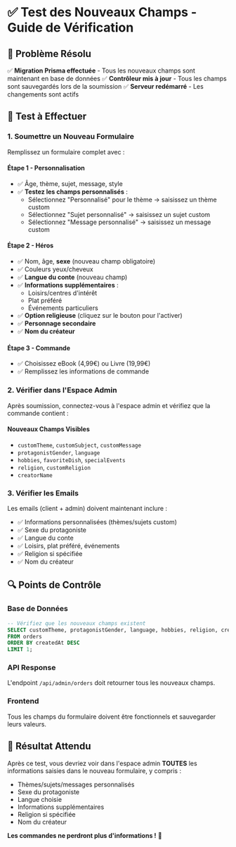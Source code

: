 # ✅ Test des Nouveaux Champs - Guide de Vérification

## 🎯 Problème Résolu

✅ **Migration Prisma effectuée** - Tous les nouveaux champs sont maintenant en base de données
✅ **Contrôleur mis à jour** - Tous les champs sont sauvegardés lors de la soumission
✅ **Serveur redémarré** - Les changements sont actifs

## 🧪 Test à Effectuer

### **1. Soumettre un Nouveau Formulaire**

Remplissez un formulaire complet avec :

#### **Étape 1 - Personnalisation**
- ✅ Âge, thème, sujet, message, style
- ✅ **Testez les champs personnalisés** :
  - Sélectionnez "Personnalisé" pour le thème → saisissez un thème custom
  - Sélectionnez "Sujet personnalisé" → saisissez un sujet custom
  - Sélectionnez "Message personnalisé" → saisissez un message custom

#### **Étape 2 - Héros**
- ✅ Nom, âge, **sexe** (nouveau champ obligatoire)
- ✅ Couleurs yeux/cheveux
- ✅ **Langue du conte** (nouveau champ)
- ✅ **Informations supplémentaires** :
  - Loisirs/centres d'intérêt
  - Plat préféré
  - Événements particuliers
- ✅ **Option religieuse** (cliquez sur le bouton pour l'activer)
- ✅ **Personnage secondaire**
- ✅ **Nom du créateur**

#### **Étape 3 - Commande**
- ✅ Choisissez eBook (4,99€) ou Livre (19,99€)
- ✅ Remplissez les informations de commande

### **2. Vérifier dans l'Espace Admin**

Après soumission, connectez-vous à l'espace admin et vérifiez que la commande contient :

#### **Nouveaux Champs Visibles**
- `customTheme`, `customSubject`, `customMessage`
- `protagonistGender`, `language`
- `hobbies`, `favoriteDish`, `specialEvents`
- `religion`, `customReligion`
- `creatorName`

### **3. Vérifier les Emails**

Les emails (client + admin) doivent maintenant inclure :
- ✅ Informations personnalisées (thèmes/sujets custom)
- ✅ Sexe du protagoniste
- ✅ Langue du conte
- ✅ Loisirs, plat préféré, événements
- ✅ Religion si spécifiée
- ✅ Nom du créateur

## 🔍 Points de Contrôle

### **Base de Données**
```sql
-- Vérifiez que les nouveaux champs existent
SELECT customTheme, protagonistGender, language, hobbies, religion, creatorName 
FROM orders 
ORDER BY createdAt DESC 
LIMIT 1;
```

### **API Response**
L'endpoint `/api/admin/orders` doit retourner tous les nouveaux champs.

### **Frontend**
Tous les champs du formulaire doivent être fonctionnels et sauvegarder leurs valeurs.

## 🚀 Résultat Attendu

Après ce test, vous devriez voir dans l'espace admin **TOUTES** les informations saisies dans le nouveau formulaire, y compris :
- Thèmes/sujets/messages personnalisés
- Sexe du protagoniste
- Langue choisie
- Informations supplémentaires
- Religion si spécifiée
- Nom du créateur

**Les commandes ne perdront plus d'informations !** 🎉
